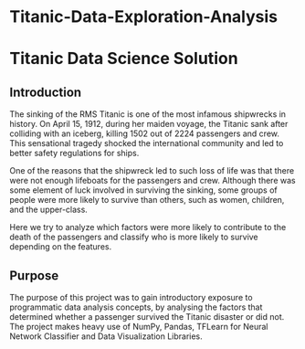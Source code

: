 # Titanic-Data-Exploration-Analysis
# Titanic Data Science Solution

## Introduction
The sinking of the RMS Titanic is one of the most infamous shipwrecks in history. On April 15, 1912, during her maiden voyage, the Titanic sank after colliding with an iceberg, killing 1502 out of 2224 passengers and crew. This sensational tragedy shocked the international community and led to better safety regulations for ships.

One of the reasons that the shipwreck led to such loss of life was that there were not enough lifeboats for the passengers and crew. Although there was some element of luck involved in surviving the sinking, some groups of people were more likely to survive than others, such as women, children, and the upper-class.

Here we try to analyze which factors were more likely to contribute to the death of the passengers and classify who is more likely to survive depending on the features.

## Purpose
The purpose of this project was to gain introductory exposure to programmatic data analysis concepts, by analysing the factors that determined whether a passenger survived the Titanic disaster or did not. The project makes heavy use of NumPy, Pandas, TFLearn for Neural Network Classifier and Data Visualization Libraries.
